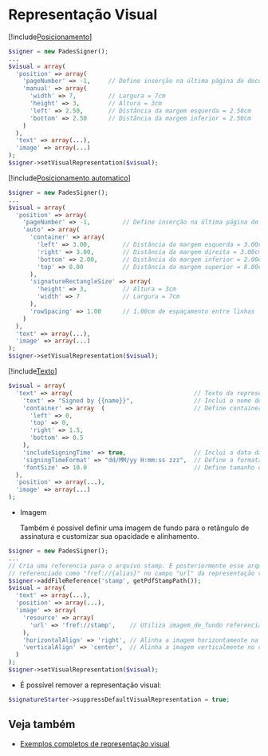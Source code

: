 ﻿# Representação Visual

[!include[Posicionamento](../../../includes/visual-rep/positioning.md)]

```php
$signer = new PadesSigner();
...
$visual = array(
  'position' => array(
    'pageNumber' => -1,     // Define inserção na última página do documento
    'manual' => array(
      'width' => 7,         // Largura = 7cm
      'height' => 3,        // Altura = 3cm
      'left' => 2.50,       // Distância da margem esquerda = 2.50cm
      'bottom' => 2.50      // Distância da margem inferior = 2.50cm
    )
  ),
  'text' => array(...),
  'image' => array(...)
);
$signer->setVisualRepresentation($visual);
```

[!include[Posicionamento automatico](../../../includes/visual-rep/auto-positioning.md)]

```php
$signer = new PadesSigner();
...
$visual = array(
  'position' => array(
    'pageNumber' => -1,         // Define inserção na última página do documento
    'auto' => array(
      'container' => array(
        'left' => 3.00,         // Distância da margem esquerda = 3.00cm
        'right' => 3.00,        // Distância da margem direita = 3.00cm
        'bottom' => 2.00,       // Distância da margem inferior = 2.00cm
        'top' => 8.00           // Distância da margem superior = 8.00cm
      ),
      'signatureRectangleSize' => array(
        'height' => 3,          // Altura = 3cm
        'width' => 7            // Largura = 7cm
      ),
      'rowSpacing' => 1.00      // 1.00cm de espaçamento entre linhas
    )
  ),
  'text' => array(...),
  'image' => array(...)
);
$signer->setVisualRepresentation($visual);
```

[!include[Texto](../../../includes/visual-rep/text.md)]

```php
$visual = array(
  'text' => array(                                  // Texto da representação visual
    'text' => "Signed by {{name}}",                 // Inclui o nome do signatário
    'container' => array  (                         // Define container do texto
      'left' => 0,
      'top' => 0,
      'right' => 1.5,
      'bottom' => 0.5
    ),
    'includeSigningTime' => true,                   // Inclui a data da assinatura
    'signingTimeFormat' => "dd/MM/yy H:mm:ss zzz",  // Define a formatação da data
    'fontSize' => 10.0                              // Define tamanho da fonte do texto
  ),
  'position' => array(...),
  'image' => array(...)
);
```

* Imagem

  Também é possível definir uma imagem de fundo para o retângulo de assinatura e customizar sua opacidade e alinhamento.

```php
$signer = new PadesSigner();
...
// Cria uma referencia para o arquivo stamp. E posteriormente esse arquivo pode ser
// referenciado como "fref://{alias}" no campo "url" da representação visual
$signer->addFileReference('stamp', getPdfStampPath());
$visual = array(
  'text' => array(...),
  'position' => array(...),
  'image' => array(
    'resource' => array(
      'url' => 'fref://stamp',    // Utiliza imagem_de_fundo referenciada como  'stamp'
    ),
    'horizontalAlign' => 'right', // Alinha a imagem horizontamente na direita
    'verticalAlign' => 'center',  // Alinha a imagem verticalmente no centro
  )
);
$signer->setVisualRepresentation($visual);
```
* É possível remover a representação visual:

```php
$signatureStarter->suppressDefaultVisualRepresentation = true;
```

## Veja também

* [Exemplos completos de representação visual](samples.md)
